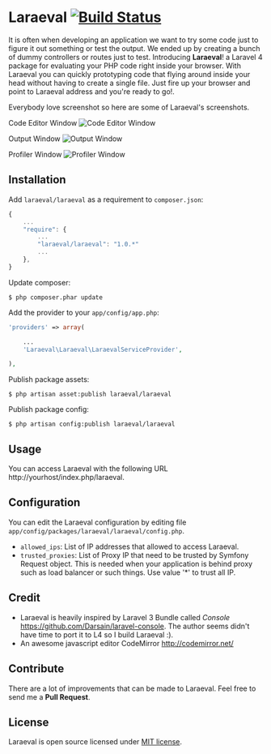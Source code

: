 # Laraeval [![Build Status](https://travis-ci.org/astasoft/laraeval.png?branch=development)](https://travis-ci.org/astasoft/laraeval) #

It is often when developing an application we want to try some code 
just to figure it out something or test the output. We ended up by creating a bunch
of dummy controllers or routes just to test. Introducing **Laraeval**! a Laravel 4 package 
for evaluating your PHP code right inside your browser. With Laraeval you can
quickly prototyping code that flying around inside your head without having to create
a single file. Just fire up your browser and point to Laraeval address and you're
ready to go!.

Everybody love screenshot so here are some of Laraeval's screenshots.

Code Editor Window
![Code Editor Window](https://dl.dropboxusercontent.com/u/4674107/laraeval/code-editor.png)

Output Window
![Output Window](https://dl.dropboxusercontent.com/u/4674107/laraeval/output-window.png)

Profiler Window
![Profiler Window](https://dl.dropboxusercontent.com/u/4674107/laraeval/profiler-window.png)

## Installation ##

Add `laraeval/laraeval` as a requirement to `composer.json`:

```javascript
{
    ...
    "require": {
        ...
        "laraeval/laraeval": "1.0.*"
        ...
    },
}
```

Update composer:
```
$ php composer.phar update
```

Add the provider to your `app/config/app.php`:
```php
'providers' => array(

    ...
    'Laraeval\Laraeval\LaraevalServiceProvider',

),
```

Publish package assets:
```
$ php artisan asset:publish laraeval/laraeval
```

Publish package config:
```
$ php artisan config:publish laraeval/laraeval
```

## Usage ##

You can access Laraeval with the following URL http://yourhost/index.php/laraeval.

## Configuration ##

You can edit the Laraeval configuration by editing file `app/config/packages/laraeval/laraeval/config.php`.

 * `allowed_ips`: List of IP addresses that allowed to access Laraeval.
 * `trusted_proxies`: List of Proxy IP that need to be trusted by Symfony Request object. This is needed when your application is behind proxy such as load balancer or such things. Use value '*' to trust all IP.

## Credit ##

* Laraeval is heavily inspired by Laravel 3 Bundle called *Console* https://github.com/Darsain/laravel-console. The author seems didn't have time to port it to L4 so I build Laraeval :).
* An awesome javascript editor CodeMirror http://codemirror.net/

## Contribute ##

There are a lot of improvements that can be made to Laraeval. Feel free to send me a **Pull Request**.

## License ##

Laraeval is open source licensed under [MIT license](http://opensource.org/licenses/MIT).
